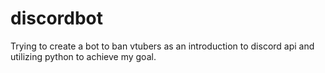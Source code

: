 # discordbot

Trying to create a bot to ban vtubers as an introduction to discord api and utilizing python to achieve my goal.
